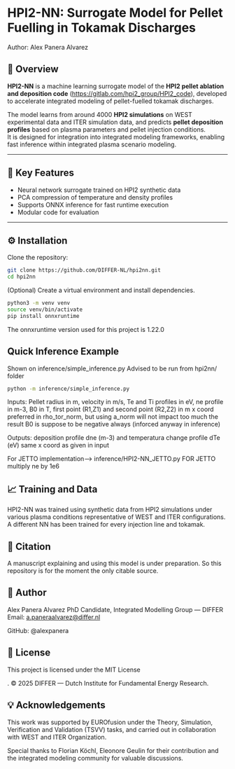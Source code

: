# HPI2-NN: Surrogate Model for Pellet Fuelling in Tokamak Discharges


Author: Alex Panera Alvarez


## 🧩 Overview

**HPI2-NN** is a machine learning surrogate model of the **HPI2 pellet ablation and deposition code** (https://gitlab.com/hpi2_group/HPI2_code), developed to accelerate integrated modeling of pellet-fuelled tokamak discharges.

The model learns from around 4000 **HPI2 simulations** on WEST experimental data and ITER simulation data, and predicts **pellet deposition profiles** based on plasma parameters and pellet injection conditions.  
It is designed for integration into integrated modeling frameworks, enabling fast inference within integrated plasma scenario modeling.

---


## 🚀 Key Features

- Neural network surrogate trained on HPI2 synthetic data  
- PCA compression of temperature and density profiles  
- Supports ONNX inference for fast runtime execution  
- Modular code for evaluation  


---

## ⚙️ Installation

Clone the repository:
```bash
git clone https://github.com/DIFFER-NL/hpi2nn.git
cd hpi2nn
```
(Optional) Create a virtual environment and install dependencies.

```bash
python3 -m venv venv
source venv/bin/activate
pip install onnxruntime
```
The onnxruntime version used for this project is 1.22.0

## Quick Inference Example

Shown on inference/simple_inference.py
Advised to be run from hpi2nn/ folder
```bash
python -m inference/simple_inference.py
```

Inputs: Pellet radius in m, velocity in m/s, Te and Ti profiles in eV, ne profile in m-3, B0 in T, first point (R1,Z1) and second point (R2,Z2) in m
x coord preferred in rho_tor_norm, but using a_norm will not impact too much the result 
B0 is suppose to be negative always (inforced anyway in inference)

Outputs: deposition profile dne (m-3) and temperatura change profile dTe (eV) same x coord as given in input

For JETTO implementation--> inference/HPI2-NN_JETTO.py
FOR JETTO multiply ne by 1e6


## 📈 Training and Data

HPI2-NN was trained using synthetic data from HPI2 simulations under various plasma conditions representative of WEST and ITER configurations.
A different NN has been trained for every injection line and tokamak.


## 📘 Citation

A manuscript explaining and using this model is under preparation. So this repository is for the moment the only citable source.

## 👤 Author

Alex Panera Alvarez
PhD Candidate, Integrated Modelling Group — DIFFER
Email: a.paneraalvarez@differ.nl

GitHub: @alexpanera

## 📜 License

This project is licensed under the MIT License

.
© 2025 DIFFER — Dutch Institute for Fundamental Energy Research.

## 💡 Acknowledgements

This work was supported by EUROfusion under the Theory, Simulation, Verification and Validation (TSVV) tasks,
and carried out in collaboration with WEST and ITER Organization.

Special thanks to Florian Köchl, Eleonore Geulin for their contribution and the integrated modeling community for valuable discussions.
